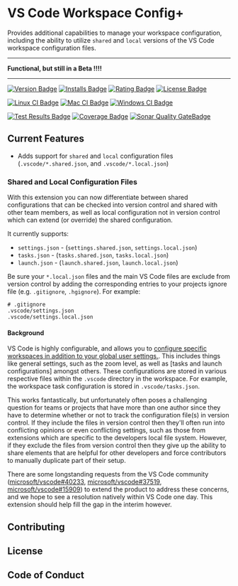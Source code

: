 # VS Code Workspace Config+

Provides additional capabilities to manage your workspace configuration, including the ability to utilize `shared` and `local` versions of the VS Code workspace configuration files.

***************************************
**Functional, but still in a Beta !!!!**  
***************************************

[![Version Badge][version-badge]][ext-url]
[![Installs Badge][installs-badge]][ext-url]
[![Rating Badge][rating-badge]][ext-url]
[![License Badge][license-badge]][license-url]  

[![Linux CI Badge][linux-ci-badge]][linux-ci-url]
[![Mac CI Badge][mac-ci-badge]][mac-ci-url]
[![Windows CI Badge][windows-ci-badge]][windows-ci-url]  

[![Test Results Badge][tests-badge]][tests-url]
[![Coverage Badge][coverage-badge]][coverage-url]
[![Sonar Quality GateBadge][quality-gate-badge]][sonar-project-url]  

## Current Features

* Adds support for `shared` and `local` configuration files (`.vscode/*.shared.json`, and `.vscode/*.local.json`)

### Shared and Local Configuration Files

With this extension you can now differentiate between shared configurations that can be checked into version control and shared with other team members, as well as local configuration not in version control which can extend (or override) the shared configuration.

It currently supports:

* `settings.json` - (`settings.shared.json`, `settings.local.json`)
* `tasks.json` - (`tasks.shared.json`, `tasks.local.json`)
* `launch.json` - (`launch.shared.json`, `launch.local.json`)

Be sure your `*.local.json` files and the main VS Code files are exclude from version control by adding the corresponding entries to your projects ignore file (e.g. `.gitignore`, `.hgignore`). For example:

```
# .gitignore
.vscode/settings.json
.vscode/settings.local.json
```

#### Background

VS Code is highly configurable, and allows you to [configure specific workspaces in addition to your global user settings.]([vscode-settings-docs]). This includes things like general settings, such as the zoom level, as well as [tasks and launch configurations] amongst others. These configurations are stored in various respective files within the `.vscode` directory in the workspace. For example, the workspace task configuration is stored in `.vscode/tasks.json`.

This works fantastically, but unfortunately often poses a challenging question for teams or projects that have more than one author since they have to determine whether or not to track the configuration file(s) in version control. If they include the files in version control then they'll often run into conflicting opinions or even conflicting settings, such as those from extensions which are specific to the developers local file system. However, if they exclude the files from version control then they give up the ability to share elements that are helpful for other developers and force contributors to manually duplicate part of their setup.

There are some longstanding requests from the VS Code community ([microsoft/vscode#40233][vscode-github-issue-40233], [microsoft/vscode#37519][vscode-github-issue-37519], [microsoft/vscode#15909][vscode-github-issue-15909]) to extend the product to address these concerns, and we hope to see a resolution natively within VS Code one day. This extension should help fill the gap in the interim however.

[vscode-settings-docs]: https://code.visualstudio.com/docs/getstarted/settings
[tasks-launch-docs]: https://code.visualstudio.com/docs/editor/workspaces#_workspace-tasks-and-launch-configurations
[vscode-github-issue-40233]: https://github.com/microsoft/vscode/issues/40233
[vscode-github-issue-37519]: https://github.com/microsoft/vscode/issues/37519
[vscode-github-issue-15909]: https://github.com/microsoft/vscode/issues/15909

## Contributing

## License

## Code of Conduct

[installs-badge]: https://img.shields.io/vscode-marketplace/i/swellaby.vscode-workspace-config-plus?style=flat-square&label=installs
[version-badge]: https://img.shields.io/vscode-marketplace/v/swellaby.vscode-workspace-config-plus?style=flat-square&label=version
[rating-badge]: https://img.shields.io/vscode-marketplace/r/swellaby.vscode-workspace-config-plus?style=flat-square
[ext-url]: https://marketplace.visualstudio.com/items?itemName=swellaby.vscode-workspace-config-plus
[license-url]: https://github.com/swellaby/vscode-workspace-config-plus/blob/main/LICENSE
[license-badge]: https://img.shields.io/github/license/swellaby/vscode-workspace-config-plus?style=flat-square&color=blue
[linux-ci-badge]: https://img.shields.io/github/workflow/status/swellaby/vscode-workspace-config-plus/linux-ci/main?label=linux%20build&style=flat-square
[linux-ci-url]: https://github.com/swellaby/vscode-workspace-config-plus/actions/workflows/linux.yml?query=branch%3Amain
[mac-ci-badge]: https://img.shields.io/github/workflow/status/swellaby/vscode-workspace-config-plus/macos-ci/main?label=mac%20build&style=flat-square
[mac-ci-url]: https://github.com/swellaby/vscode-workspace-config-plus/actions/workflows/mac.yml?query=branch%3Amain
[windows-ci-badge]: https://img.shields.io/github/workflow/status/swellaby/vscode-workspace-config-plus/windows-ci/main?label=windows%20build&style=flat-square
[windows-ci-url]: https://github.com/swellaby/vscode-workspace-config-plus/actions/workflows/windows.yml?query=branch%3Amain
[coverage-badge]: https://img.shields.io/codecov/c/github/swellaby/vscode-workspace-config-plus/main?style=flat-square
[coverage-url]: https://codecov.io/gh/swellaby/vscode-workspace-config-plus
[tests-badge]: https://img.shields.io/sonar/tests/swellaby:vscode-workspace-config-plus?server=https%3A%2F%2Fsonarcloud.io&style=flat-square
[tests-url]: https://sonarcloud.io/component_measures?id=swellaby%3Avscode-workspace-config-plus&metric=test_success_density&selected=swellaby%3Avscode-workspace-config-plus%3Atests%2Funit%2Fwatcher.js&view=list
[quality-gate-badge]: https://img.shields.io/sonar/quality_gate/swellaby:vscode-workspace-config-plus?server=https%3A%2F%2Fsonarcloud.io&style=flat-square
[sonar-project-url]: https://sonarcloud.io/project/overview?id=swellaby%3Avscode-workspace-config-plus

